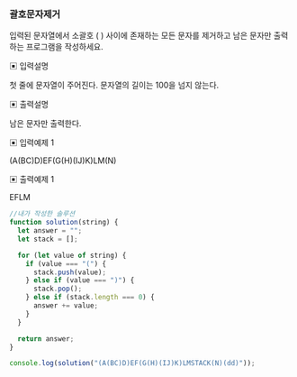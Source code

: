 ### 괄호문자제거

입력된 문자열에서 소괄호 ( ) 사이에 존재하는 모든 문자를 제거하고 남은 문자만 출력하는
프로그램을 작성하세요.

▣ 입력설명

첫 줄에 문자열이 주어진다. 문자열의 길이는 100을 넘지 않는다.

▣ 출력설명

남은 문자만 출력한다.

▣ 입력예제 1

(A(BC)D)EF(G(H)(IJ)K)LM(N)

▣ 출력예제 1

EFLM

```javascript
//내가 작성한 솔루션
function solution(string) {
  let answer = "";
  let stack = [];

  for (let value of string) {
    if (value === "(") {
      stack.push(value);
    } else if (value === ")") {
      stack.pop();
    } else if (stack.length === 0) {
      answer += value;
    }
  }

  return answer;
}

console.log(solution("(A(BC)D)EF(G(H)(IJ)K)LMSTACK(N)(dd)"));
```
